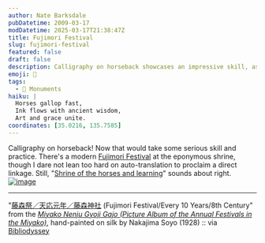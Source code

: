 ```yaml
---
author: Nate Barksdale
pubDatetime: 2009-03-17
modDatetime: 2025-03-17T21:38:47Z
title: Fujimori Festival
slug: fujimori-festival
featured: false
draft: false
description: Calligraphy on horseback showcases an impressive skill, as highlighted in the traditional Fujimori Festival held at the Fujinomori Shrine.
emoji: 🐎
tags:
  - 🕌 Monuments
haiku: |
  Horses gallop fast,  
  Ink flows with ancient wisdom,  
  Art and grace unite.
coordinates: [35.0216, 135.7585]
---
```


Calligraphy on horseback! Now that would take some serious skill and practice. There's a modern [Fujimori Festival](http://translate.google.com/translate?hl=en&sl=ja&u=http://www.fujinomorijinjya.or.jp/&ei=Ge6_Sa69CJqqtQPG9pmbBA&sa=X&oi=translate&resnum=2&ct=result&prev=/search%3Fq%3D%25E8%2597%25A4%25E6%25A3%25AE%25E7%25A5%25AD%26hl%3Den%26client%3Dfirefox-a%26rls%3Dorg.mozilla:en-US:official%26hs%3DpTe) at the eponymous shrine, though I dare not lean too hard on auto-translation to proclaim a direct linkage. Still, "[Shrine of the horses and learning](http://translate.google.com/translate?hl=en&sl=ja&u=http://www.fujinomorijinjya.or.jp/&ei=Ge6_Sa69CJqqtQPG9pmbBA&sa=X&oi=translate&resnum=2&ct=result&prev=/search%3Fq%3D%25E8%2597%25A4%25E6%25A3%25AE%25E7%25A5%25AD%26hl%3Den%26client%3Dfirefox-a%26rls%3Dorg.mozilla:en-US:official%26hs%3DpTe)" sounds about right. [![image](http://culture-making.com/media/027_1.jpg)](http://tois.nichibun.ac.jp/database/html2/gyouji/gyouji_59.html)

---

"[藤森祭／天応元年／藤森神社](http://web.archive.org/web/20090618124345/http://tois.nichibun.ac.jp:80/database/html2/gyouji/gyouji_59.html) (Fujimori Festival/Every 10 Years/8th Century" from the [_Miyako Nenju Gyoji Gajo (Picture Album of the Annual Festivals in the Miyako)_](http://web.archive.org/web/20161021014720/http://tois.nichibun.ac.jp:80/database/html2/gyouji/itiran.html), hand-painted on silk by Nakajima Soyo (1928) :: via [Bibliodyssey](http://bibliodyssey.blogspot.com/2009/02/miyako-festivals.html)
